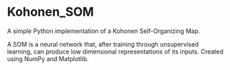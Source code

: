 # Kohonen_SOM
A simple Python implementation of a Kohonen Self-Organizing Map.

A SOM is a neural network that, after training through unsupervised learning, can produce low dimensional representations of its inputs. Created using NumPy and Matplotlib.
